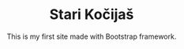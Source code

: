 <h1 align="center">Stari Kočijaš</h1>

<p align="center">This is my first site made with Bootstrap framework.</p>

